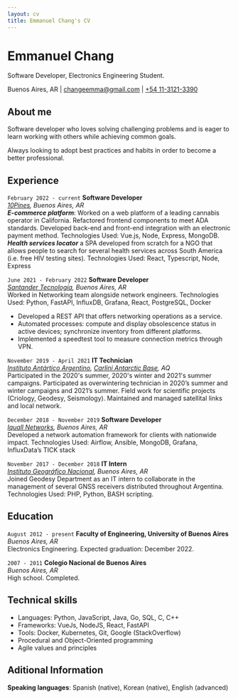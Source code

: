 ```yaml
---
layout: cv
title: Emmanuel Chang's CV
---
```

# Emmanuel Chang
Software Developer, Electronics Engineering Student.

<div id="webaddress">
Buenos Aires, AR |
<a href="mailto:changeemma@gmail.com">changeemma@gmail.com</a> |
<a href="https://wa.me/541131213390">+54 11-3121-3390</a>
</div>

## About me
Software developer who loves solving challenging problems and is eager to learn working with others while achieving common goals.

Always looking to adopt best practices and habits in order to become a better professional.

## Experience


`February 2022 - current`
__Software Developer__ \
*[10Pines](https://10pines.com), Buenos Aires, AR*\
***E-commerce platform***: Worked on a web platform of a leading cannabis operator in California. Refactored frontend components to meet ADA standards. Developed back-end and front-end integration with an electronic payment method. Technologies Used: Vue.js, Node, Express, MongoDB. \
***Health services locator*** a SPA developed from scratch for a NGO that allows people to search for several health services across South America (i.e. free HIV testing sites). Technologies Used: React, Typescript, Node, Express

`June 2021 - February 2022`
__Software Developer__ \
*[Santander Tecnología](https://www.linkedin.com/company/santandertec), Buenos Aires, AR*\
Worked in Networking team alongside network engineers. Technologies Used: Python, FastAPI, InfluxDB, Grafana, React, PostgreSQL, Docker
- Developed a REST API that offers networking operations as a service.
- Automated processes: compute and display obsolescence status in active devices; synchronize inventory from different platforms.
- Implemented a speedtest tool to measure connection metrics through VPN.

`November 2019 - April 2021`
__IT Technician__ \
*[Instituto Antártico Argentino](https://www.cancilleria.gob.ar/es/iniciativas/dna/instituto-antartico-argentino), [Carlini Antarctic Base](https://goo.gl/maps/FJC7HRojAxb5TbbU7), AQ*\
Participated in the 2020's summer, 2020's winter and 2021's summer campaigns.
Participated as overwintering technician in 2020’s summer and winter campaigns and 2021’s summer. Field work for scientific projects (Criology, Geodesy, Seismology). Maintained and managed satellital links and local network.

`December 2018 - November 2019`
__Software Developer__ \
*[Iquall Networks](https://iquall.net/), Buenos Aires, AR*\
Developed a network automation framework for clients with nationwide impact. Technologies Used: Airflow, Ansible, MongoDB, Grafana, InfluxData’s TICK stack

`November 2017 - December 2018`
__IT Intern__ \
*[Instituto Geográfico Nacional](https://www.ign.gob.ar/), Buenos Aires, AR*\
Joined Geodesy Department as an IT intern to collaborate in the management of several GNSS receivers distributed throughout Argentina. Technologies Used: PHP, Python, BASH scripting.

## Education

`August 2012 - present`
__Faculty of Engineering, University of Buenos Aires__\
*Buenos Aires, AR*\
Electronics Engineering. Expected graduation: December 2022.

`2007 - 2011`
__Colegio Nacional de Buenos Aires__\
*Buenos Aires, AR*\
High school. Completed.

## Technical skills

- Languages: Python, JavaScript, Java, Go, SQL, C, C++
- Frameworks: VueJs, NodeJS, React, FastAPI
- Tools: Docker, Kubernetes, Git, Google (StackOverflow)
- Procedural and Object-Oriented programming
- Agile values and principles

## Aditional Information

__Speaking languages__: Spanish (native), Korean (native), English (advanced)

<!-- ### Footer

Last updated: May 2013 -->


